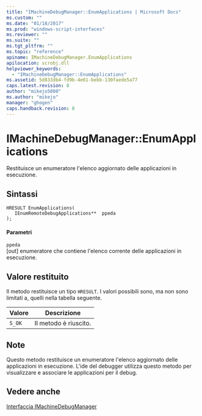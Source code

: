 ```yaml
---
title: "IMachineDebugManager::EnumApplications | Microsoft Docs"
ms.custom: ""
ms.date: "01/18/2017"
ms.prod: "windows-script-interfaces"
ms.reviewer: ""
ms.suite: ""
ms.tgt_pltfrm: ""
ms.topic: "reference"
apiname: IMachineDebugManager.EnumApplications
apilocation: scrobj.dll
helpviewer_keywords: 
  - "IMachineDebugManager::EnumApplications"
ms.assetid: 5d833db4-fd9b-4e61-bebb-130faede5a77
caps.latest.revision: 8
author: "mikejo5000"
ms.author: "mikejo"
manager: "ghogen"
caps.handback.revision: 8
---
```

# IMachineDebugManager::EnumApplications
Restituisce un enumeratore l'elenco aggiornato delle applicazioni in esecuzione.  
  
## Sintassi  
  
```  
HRESULT EnumApplications(  
   IEnumRemoteDebugApplications**  ppeda  
);  
```  
  
#### Parametri  
 `ppeda`  
 \[out\] enumeratore che contiene l'elenco corrente delle applicazioni in esecuzione.  
  
## Valore restituito  
 Il metodo restituisce un tipo `HRESULT`.  I valori possibili sono, ma non sono limitati a, quelli nella tabella seguente.  
  
|Valore|Descrizione|  
|------------|-----------------|  
|`S_OK`|Il metodo è riuscito.|  
  
## Note  
 Questo metodo restituisce un enumeratore l'elenco aggiornato delle applicazioni in esecuzione.  L'ide del debugger utilizza questo metodo per visualizzare e associare le applicazioni per il debug.  
  
## Vedere anche  
 [Interfaccia IMachineDebugManager](../../winscript/reference/imachinedebugmanager-interface.md)